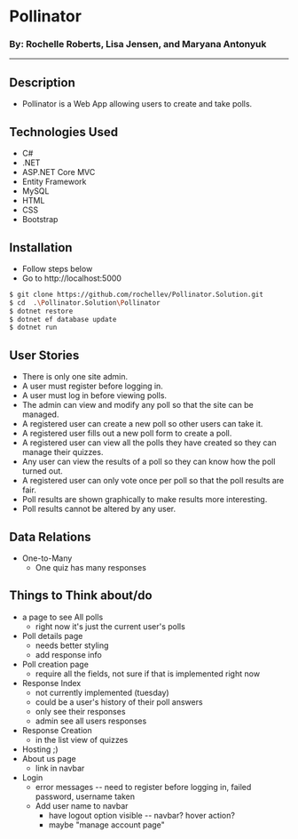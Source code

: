 # Pollinator
### By: Rochelle Roberts, Lisa Jensen, and Maryana Antonyuk
----

## Description
* Pollinator is a Web App allowing users to create and take polls.

## Technologies Used
* C#
* .NET
* ASP.NET Core MVC
* Entity Framework
* MySQL
* HTML
* CSS
* Bootstrap

## Installation
* Follow steps below
* Go to http://localhost:5000

```sh
$ git clone https://github.com/rochellev/Pollinator.Solution.git
$ cd  .\Pollinator.Solution\Pollinator
$ dotnet restore
$ dotnet ef database update
$ dotnet run
```

## User Stories
* There is only one site admin.
* A user must register before logging in.
* A user must log in before viewing polls.
* The admin can view and modify any poll so that the site can be managed.
* A registered user can create a new poll so other users can take it.
* A registered user fills out a new poll form to create a poll.
* A registered user can view all the polls they have created so they can manage their quizzes.
* Any user can view the results of a poll so they can know how the poll turned out.
* A registered user can only vote once per poll so that the poll results are fair.
* Poll results are shown graphically to make results more interesting.
* Poll results cannot be altered by any user.

## Data Relations
* One-to-Many
    * One quiz has many responses

## Things to Think about/do
* a page to see All polls
    * right now it's just the current user's polls
* Poll details page
    * needs better styling
    * add response info
* Poll creation page
    * require all the fields, not sure if that is implemented right now
* Response Index
    * not currently implemented (tuesday)
    * could be a user's history of their poll answers
    * only see their responses
    * admin see all users responses
* Response Creation
    * in the list view of quizzes
* Hosting ;)
* About us page
    * link in navbar
* Login
  * error messages -- need to register before logging in, failed password, username taken
  * Add user name to navbar
    * have logout option visible -- navbar? hover action?
    * maybe "manage account page" 
